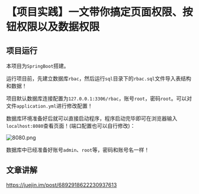 # 【项目实践】一文带你搞定页面权限、按钮权限以及数据权限

## 项目运行

本项目为`SpringBoot`搭建。

运行项目前，先建立数据库`rbac`，然后运行`sql`目录下的`rbac.sql`文件导入表结构和数据！

项目默认数据库连接配置为`127.0.0.1:3306/rbac`，账号`root`，密码`root`。可以对文件`application.yml`进行修改配置！

数据库环境准备好后就可以直接启动程序，程序启动完毕即可在浏览器输入`localhost:8080`查看页面！(端口配置也可以自行修改)：

![8080.png](http://ww1.sinaimg.cn/large/dcdff92dgy1gki64adnisj21hc0smhdt.jpg)

数据库中已经准备好账号`admin`、`root`等，密码和账号名一样！

## 文章讲解

https://juejin.im/post/6892918622230937613